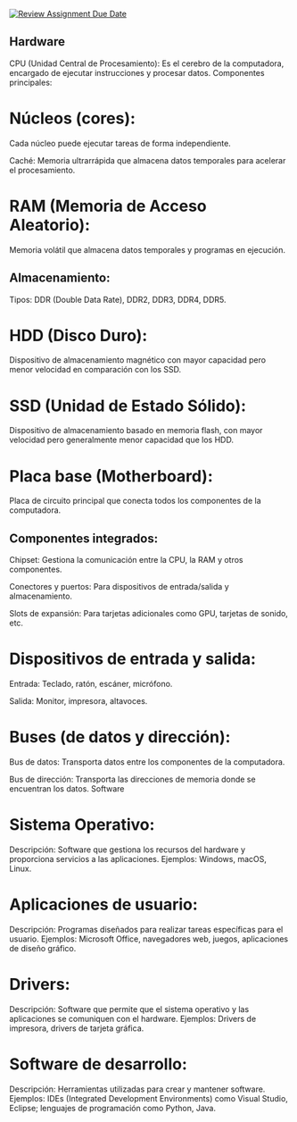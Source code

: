 [![Review Assignment Due Date](https://classroom.github.com/assets/deadline-readme-button-22041afd0340ce965d47ae6ef1cefeee28c7c493a6346c4f15d667ab976d596c.svg)](https://classroom.github.com/a/sTWg933Z)

 
## Hardware
CPU (Unidad Central de Procesamiento): 
Es el cerebro de la computadora, encargado de ejecutar instrucciones y procesar datos.
Componentes principales:

# Núcleos (cores): 
Cada núcleo puede ejecutar tareas de forma independiente.

Caché: Memoria ultrarrápida que almacena datos temporales para acelerar el procesamiento.

# RAM (Memoria de Acceso Aleatorio):
Memoria volátil que almacena datos temporales y programas en ejecución.

## Almacenamiento:

Tipos: DDR (Double Data Rate), DDR2, DDR3, DDR4, DDR5.

# HDD (Disco Duro): 
Dispositivo de almacenamiento magnético con mayor capacidad pero menor velocidad en comparación con los SSD.

# SSD (Unidad de Estado Sólido): 
Dispositivo de almacenamiento basado en memoria flash, con mayor velocidad pero generalmente menor capacidad que los HDD.

# Placa base (Motherboard):
Placa de circuito principal que conecta todos los componentes de la computadora.

## Componentes integrados:
Chipset: Gestiona la comunicación entre la CPU, la RAM y otros componentes.

Conectores y puertos: Para dispositivos de entrada/salida y almacenamiento.

Slots de expansión: Para tarjetas adicionales como GPU, tarjetas de sonido, etc.

# Dispositivos de entrada y salida:

Entrada: Teclado, ratón, escáner, micrófono.

Salida: Monitor, impresora, altavoces.

# Buses (de datos y dirección):

Bus de datos: Transporta datos entre los componentes de la computadora.

Bus de dirección: Transporta las direcciones de memoria donde se encuentran los datos.
Software

# Sistema Operativo:

Descripción: Software que gestiona los recursos del hardware y proporciona servicios a las aplicaciones.
Ejemplos: Windows, macOS, Linux.

# Aplicaciones de usuario:
Descripción: Programas diseñados para realizar tareas específicas para el usuario.
Ejemplos: Microsoft Office, navegadores web, juegos, aplicaciones de diseño gráfico.

# Drivers:
Descripción: Software que permite que el sistema operativo y las aplicaciones se comuniquen con el hardware.
Ejemplos: Drivers de impresora, drivers de tarjeta gráfica.

# Software de desarrollo:

Descripción: Herramientas utilizadas para crear y mantener software.
Ejemplos: IDEs (Integrated Development Environments) como Visual Studio, Eclipse; lenguajes de programación como Python, Java.

